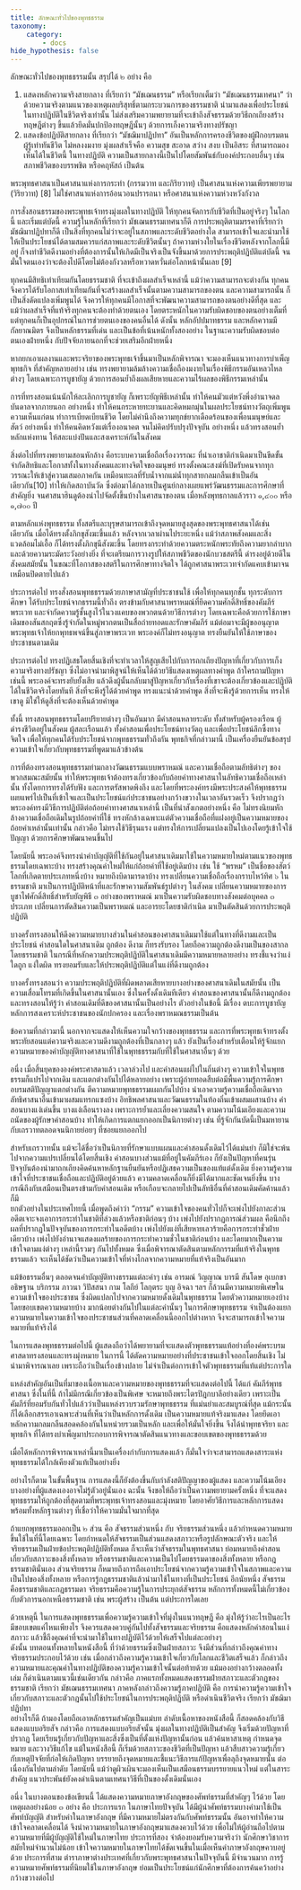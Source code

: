 ```yaml
---
title: ลักษณะทั่วไปของพุทธธรรม
taxonomy:
    category:
        - docs
hide_hypothesis: false
---
```


ลักษณะทั่วไปของพุทธธรรมนั้น สรุปได้ ๒ อย่าง คือ

1. แสดงหลักความจริงสายกลาง ที่เรียกว่า “มัชเฌนธรรม” หรือเรียกเต็มว่า “มัชเฌนธรรมเทศนา” ว่าด้วยความจริงตามแนวของเหตุผลบริสุทธิ์ตามกระบวนการของธรรมชาติ นำมาแสดงเพื่อประโยชน์ในทางปฏิบัติในชีวิตจริงเท่านั้น ไม่ส่งเสริมความพยายามที่จะเข้าถึงสัจธรรมด้วยวิธีถกเถียงสร้างทฤษฎีต่างๆ ขึ้นแล้วยึดมั่นปกป้องทฤษฎีนั้นๆ ด้วยการเก็งความจริงทางปรัชญา
2. แสดงข้อปฏิบัติสายกลาง ที่เรียกว่า “มัชฌิมาปฏิปทา” อันเป็นหลักการครองชีวิตของผู้ฝึกอบรมตน ผู้รู้เท่าทันชีวิต ไม่หลงงมงาย มุ่งผลสำเร็จคือ ความสุข สะอาด สว่าง สงบ เป็นอิสระ ที่สามารถมองเห็นได้ในชีวิตนี้ ในทางปฏิบัติ ความเป็นสายกลางนี้เป็นไปโดยสัมพันธ์กับองค์ประกอบอื่นๆ เช่น สภาพชีวิตของบรรพชิต หรือคฤหัสถ์ เป็นต้น

พระพุทธศาสนาเป็นศาสนาแห่งการกระทำ (กรรมวาท และกิริยวาท) เป็นศาสนาแห่งความเพียรพยายาม (วิริยวาท) [8] ไม่ใช่ศาสนาแห่งการอ้อนวอนปรารถนา หรือศาสนาแห่งความห่วงหวังกังวล

การสั่งสอนธรรมของพระพุทธเจ้าทรงมุ่งผลในทางปฏิบัติ ให้ทุกคนจัดการกับชีวิตที่เป็นอยู่จริงๆ ในโลกนี้ และเริ่มแต่บัดนี้ ความรู้ในหลักที่เรียกว่า มัชเฌนธรรมเทศนาก็ดี การประพฤติตามมรรคาที่เรียกว่ามัชฌิมาปฏิปทาก็ดี เป็นสิ่งที่ทุกคนไม่ว่าจะอยู่ในสภาพและระดับชีวิตอย่างใด สามารถเข้าใจและนำมาใช้ให้เป็นประโยชน์ได้ตามสมควรแก่สภาพและระดับชีวิตนั้นๆ ถ้าความห่วงใยในเรื่องชีวิตหลังจากโลกนี้มีอยู่ ก็จงทำชีวิตดีงามอย่างที่ต้องการนั้นให้เกิดมีเป็นจริงเป็นจังขึ้นมาด้วยการประพฤติปฏิบัติแต่บัดนี้ จนมั่นใจตนเองว่าจะต้องไปดีโดยไม่ต้องกังวลหรือหวาดหวั่นต่อโลกหน้านั้นเลย [9]

ทุกคนมีสิทธิเท่าเทียมกันโดยธรรมชาติ ที่จะเข้าถึงผลสำเร็จเหล่านี้ แม้ว่าความสามารถจะต่างกัน ทุกคนจึงควรได้รับโอกาสเท่าเทียมกันที่จะสร้างผลสำเร็จนั้นตามความสามารถของตน และความสามารถนั้น ก็เป็นสิ่งดัดแปลงเพิ่มพูนได้ จึงควรให้ทุกคนมีโอกาสที่จะพัฒนาความสามารถของตนอย่างดีที่สุด และแม้ว่าผลสำเร็จที่แท้จริงทุกคนจะต้องทำด้วยตนเอง โดยตระหนักในความรับผิดชอบของตนอย่างเต็มที่ แต่ทุกคนก็เป็นอุปกรณ์ในการช่วยตนเองของคนอื่นได้ ดังนั้น หลักอัปปมาทธรรม และหลักความมีกัลยาณมิตร จึงเป็นหลักธรรมที่เด่น และเป็นข้อที่เน้นหนักทั้งสองอย่าง ในฐานะความรับผิดชอบต่อตนเองฝ่ายหนึ่ง กับปัจจัยภายนอกที่จะช่วยเสริมอีกฝ่ายหนึ่ง

หากยกเอาผลงานและพระจริยาของพระพุทธเจ้าขึ้นมาเป็นหลักพิจารณา จะมองเห็นแนวทางการบำเพ็ญพุทธกิจ ที่สำคัญหลายอย่าง เช่น ทรงพยายามล้มล้างความเชื่อถืองมงายในเรื่องพิธีกรรมอันเหลวไหลต่างๆ โดยเฉพาะการบูชายัญ ด้วยการสอนย้ำถึงผลเสียหายและความไร้ผลของพิธีกรรมเหล่านั้น

การที่ทรงสอนเน้นนักให้ละเลิกการบูชายัญ ก็เพราะยัญพิธีเหล่านั้น ทำให้คนมัวแต่หวังพึ่งอำนาจดลบันดาลจากภายนอก อย่างหนึ่ง ทำให้คนกระหายทะยานและคิดหมกมุ่นในผลประโยชน์ทางวัตถุเพิ่มพูนความเห็นแก่ตน ทำการเบียดเบียนชีวิต โดยไม่คำนึงถึงความทุกข์ยากเดือดร้อนของเพื่อนมนุษย์และสัตว์ อย่างหนึ่ง ทำให้คนคิดหวังแต่เรื่องอนาคต จนไม่คิดปรับปรุงปัจจุบัน อย่างหนึ่ง แล้วทรงสอนย้ำหลักแห่งทาน ให้สละแบ่งปันและสงเคราะห์กันในสังคม

สิ่งต่อไปที่ทรงพยายามสอนหักล้าง คือระบบความเชื่อถือเรื่องวรรณะ ที่นำเอาชาติกำเนิดมาเป็นขีดขั้นจำกัดสิทธิและโอกาสทั้งในทางสังคมและทางจิตใจของมนุษย์ ทรงตั้งคณะสงฆ์ที่เปิดรับคนจากทุกวรรณะให้เข้าสู่ความเสมอภาคกัน เหมือนทะเลที่รับน้ำจากแม่น้ำทุกสายกลมกลืนเข้าเป็นอันเดียวกัน[10] ทำให้เกิดสถาบันวัด ซึ่งต่อมาได้กลายเป็นศูนย์กลางเผยแพร่วัฒนธรรมและการศึกษาที่สำคัญยิ่ง จนศาสนาฮินดูต้องนำไปจัดตั้งขึ้นบ้างในศาสนาของตน เมื่อหลังพุทธกาลแล้วราว ๑,๔๐๐ หรือ ๑,๗๐๐ ปี

ตามหลักแห่งพุทธธรรม ทั้งสตรีและบุรุษสามารถเข้าถึงจุดหมายสูงสุดของพระพุทธศาสนาได้เช่นเดียวกัน เมื่อได้ทรงตั้งภิกขุสังฆะขึ้นแล้ว หลังจากเวลาผ่านไประยะหนึ่ง แม้ว่าสภาพสังคมและสิ่งแวดล้อมไม่เอื้อ ก็ได้ทรงตั้งภิกขุนีสังฆะขึ้น โดยทรงกระทำด้วยความตระหนักพระทัยถึงความยากลำบาก และด้วยความระมัดระวังอย่างยิ่ง ที่จะเตรียมการวางรูปให้สภาพชีวิตของนักบวชสตรีนี้ ดำรงอยู่ด้วยดีในสังคมสมัยนั้น ในขณะที่โอกาสของสตรีในการศึกษาทางจิตใจ ได้ถูกศาสนาพระเวทจำกัดแคบเข้ามาจนเหมือนปิดตายไปแล้ว

ประการต่อไป ทรงสั่งสอนพุทธธรรมด้วยภาษาสามัญที่ประชาชนใช้ เพื่อให้ทุกคนทุกชั้น ทุกระดับการศึกษา ได้รับประโยชน์จากธรรมนี้ทั่วถึง ตรงข้ามกับศาสนาพราหมณ์ที่ยึดความศักดิ์สิทธิ์ของคัมภีร์พระเวท และจำกัดความรู้ชั้นสูงไว้ในวงแคบของพวกตนด้วยวิธีการต่างๆ โดยเฉพาะคือด้วยการใช้ภาษาเดิมของสันสกฤตซึ่งรู้จำกัดในหมู่พวกตนเป็นสื่อถ่ายทอดและรักษาคัมภีร์ แม้ต่อมาจะมีผู้ขออนุญาตพระพุทธเจ้าให้ยกพุทธพจน์ขึ้นสู่ภาษาพระเวท พระองค์ก็ไม่ทรงอนุญาต ทรงยืนยันให้ใช้ภาษาของประชาชนตามเดิม

ประการต่อไป ทรงปฏิเสธโดยสิ้นเชิงที่จะทำเวลาให้สูญเสียไปกับการถกเถียงปัญหาที่เกี่ยวกับการเก็งความจริงทางปรัชญา ซึ่งไม่อาจนำมาพิสูจน์ให้เห็นได้ด้วยวิธีแสดงเหตุผลทางคำพูด ถ้าใครถามปัญหาเช่นนี้ พระองค์จะทรงยับยั้งเสีย แล้วดึงผู้นั้นกลับมาสู่ปัญหาเกี่ยวกับเรื่องที่เขาจะต้องเกี่ยวข้องและปฏิบัติได้ในชีวิตจริงโดยทันที สิ่งที่จะพึงรู้ได้ด้วยคำพูด ทรงแนะนำด้วยคำพูด สิ่งที่จะพึงรู้ด้วยการเห็น ทรงให้เขาดู มิใช่ให้ดูสิ่งที่จะต้องเห็นด้วยคำพูด

ทั้งนี้ ทรงสอนพุทธธรรมโดยปริยายต่างๆ เป็นอันมาก มีคำสอนหลายระดับ ทั้งสำหรับผู้ครองเรือน ผู้ดำรงชีวิตอยู่ในสังคม ผู้สละเรือนแล้ว ทั้งคำสอนเพื่อประโยชน์ทางวัตถุ และเพื่อประโยชน์ลึกซึ้งทางจิตใจ เพื่อให้ทุกคนได้รับประโยชน์จากพุทธธรรมทั่วถึงกัน พุทธกิจที่กล่าวมานี้ เป็นเครื่องยืนยันข้อสรุปความเข้าใจเกี่ยวกับพุทธธรรมที่พูดมาแล้วข้างต้น

การที่ต้องทรงสอนพุทธธรรมท่ามกลางวัฒนธรรมแบบพราหมณ์ และความเชื่อถือตามลัทธิต่างๆ ของพวกสมณะสมัยนั้น ทำให้พระพุทธเจ้าต้องทรงเกี่ยวข้องกับถ้อยคำทางศาสนาในลัทธิความเชื่อถือเหล่านั้น ทั้งโดยการทรงได้รับฟัง และการตรัสพาดพิงถึง และโดยที่พระองค์ทรงมีพระประสงค์ให้พุทธธรรมเผยแพร่ไปเป็นที่เข้าใจและเป็นประโยชน์แก่ประชาชนอย่างกว้างขวางในเวลาอันรวดเร็ว จึงปรากฏว่าพระองค์ทรงมีวิธีการปฏิบัติต่อถ้อยคำทางศาสนาเหล่านี้ เป็นที่น่าสังเกตอย่างหนึ่ง คือ ไม่ทรงนิยมหักล้างความเชื่อถือเดิมในรูปถ้อยคำที่ใช้ ทรงหักล้างเฉพาะแต่ตัวความเชื่อถือที่แฝงอยู่เป็นความหมายของถ้อยคำเหล่านั้นเท่านั้น กล่าวคือ ไม่ทรงใช้วิธีรุนแรง แต่ทรงให้การเปลี่ยนแปลงเป็นไปเองโดยรู้เข้าใจใช้ปัญญา ด้วยการศึกษาพัฒนาคนขึ้นไป

โดยนัยนี้ พระองค์จึงทรงนำคำบัญญัติที่ใช้กันอยู่ในศาสนาเดิมมาใช้ในความหมายใหม่ตามแนวของพุทธธรรมโดยเฉพาะบ้าง ทรงสร้างคุณค่าใหม่ให้แก่ถ้อยคำที่ใช้อยู่เดิมบ้าง เช่น ใช้ “พรหม” เป็นชื่อของสัตว์โลกที่เกิดตายประเภทหนึ่งบ้าง หมายถึงบิดามารดาบ้าง ทรงเปลี่ยนความเชื่อถือเรื่องกราบไหว้ทิศ ๖ ในธรรมชาติ มาเป็นการปฏิบัติหน้าที่และรักษาความสัมพันธ์รูปต่างๆ ในสังคม เปลี่ยนความหมายของการบูชาไฟศักดิ์สิทธิ์สำหรับยัญพิธี ๓ อย่างของพราหมณ์ มาเป็นความรับผิดชอบทางสังคมต่อบุคคล ๓ ประเภท เปลี่ยนการตัดสินความเป็นพราหมณ์ และอารยะโดยชาติกำเนิด มาเป็นตัดสินด้วยการประพฤติปฏิบัติ

บางครั้งทรงสอนให้ดึงความหมายบางส่วนในคำสอนของศาสนาเดิมมาใช้แต่ในทางที่ดีงามและเป็นประโยชน์ คำสอนใดในศาสนาเดิม ถูกต้อง ดีงาม ก็ทรงรับรอง โดยถือความถูกต้องดีงามเป็นของสากลโดยธรรมชาติ ในกรณีที่หลักความประพฤติปฏิบัติในศาสนาเดิมมีความหมายหลายอย่าง ทรงชี้แจงว่าแง่ใดถูก แง่ใดผิด ทรงยอมรับและให้ประพฤติปฏิบัติแต่ในแง่ที่ดีงามถูกต้อง

บางครั้งทรงสอนว่า ความประพฤติปฏิบัติที่ผิดพลาดเสียหายบางอย่างของศาสนาเดิมในสมัยนั้น เป็นความเสื่อมโทรมที่เกิดขึ้นในศาสนานั้นเอง ซึ่งในครั้งดั้งเดิมทีเดียว คำสอนของศาสนานั้นก็ดีงามถูกต้อง และทรงสอนให้รู้ว่า คำสอนเดิมที่ดีของศาสนานั้นเป็นอย่างไร ตัวอย่างในข้อนี้ มีเรื่อง ตบะการบูชายัญ หลักการสงเคราะห์ประชาชนของนักปกครอง และเรื่องพราหมณธรรมเป็นต้น

ข้อความที่กล่าวมานี้ นอกจากจะแสดงให้เห็นความใจกว้างของพุทธธรรม และการที่พระพุทธเจ้าทรงตั้งพระทัยสอนแต่ความจริงและความดีงามถูกต้องที่เป็นกลางๆ แล้ว ยังเป็นเรื่องสำหรับเตือนให้รู้จักแยกความหมายของคำบัญญัติทางศาสนาที่ใช้ในพุทธธรรมกับที่ใช้ในศาสนาอื่นๆ ด้วย

อนึ่ง เมื่อสิ้นยุคขององค์พระศาสดาแล้ว เวลาล่วงไป และคำสอนแผ่ไปในถิ่นต่างๆ ความเข้าใจในพุทธธรรมก็แปรไปจากเดิม และแตกต่างกันไปได้หลายอย่าง เพราะผู้ถ่ายทอดสืบต่อมีพื้นความรู้การศึกษาอบรมสติปัญญาแตกต่างกัน ตีความหมายพุทธธรรมแผกกันไปบ้าง นำเอาความรู้ความเชื่อถือเดิมจากลัทธิศาสนาอื่นเข้ามาผสมแทรกแซงบ้าง อิทธิพลศาสนาและวัฒนธรรมในท้องถิ่นเข้าผสมผสานบ้าง คำสอนบางแง่เด่นขึ้น บางแง่เลือนรางลง เพราะการย้ำและเลี่ยงความสนใจ ตามความโน้มเอียงและความถนัดของผู้รักษาคำสอนบ้าง ทำให้เกิดการแตกแยกออกเป็นนิกายต่างๆ เช่น ที่รู้จักกันบัดนี้เป็นมหายาน กับเถรวาทตลอดจนนิกายย่อยๆ ที่ซอยแยกออกไป

สำหรับเถรวาทนั้น แม้จะได้ชื่อว่าเป็นนิกายที่รักษาแบบแผนและคำสอนดั้งเดิมไว้ได้แม่นยำ ก็มิใช่จะพ้นไปจากความแปรเปลี่ยนได้โดยสิ้นเชิง คำสอนบางส่วนแม้ที่อยู่ในคัมภีร์เอง ก็ยังเป็นปัญหาที่คนรุ่นปัจจุบันต้องนำมาถกเถียงคิดค้นหาหลักฐานยืนยันหรือปฏิเสธความเป็นของแท้แต่ดั้งเดิม ยิ่งความรู้ความเข้าใจที่ประชาชนเชื่อถือและปฏิบัติอยู่ด้วยแล้ว ความคลาดเคลื่อนก็ยิ่งมีได้มากและชัดเจนยิ่งขึ้น บางกรณีถึงกับเสมือนเป็นตรงข้ามกับคำสอนเดิม หรือเกือบจะกลายไปเป็นลัทธิอื่นที่คำสอนเดิมคัดค้านแล้วก็มี									  	
ยกตัวอย่างในประเทศไทยนี้ เมื่อพูดถึงคำว่า “กรรม” ความเข้าใจของคนทั่วไปก็จะเพ่งไปยังกาละส่วนอดีตเจาะจงเอาการกระทำในชาติที่ล่วงแล้วหรือชาติก่อนๆ บ้าง เพ่งไปยังปรากฏการณ์ส่วนผล คือนึกถึงผลที่ปรากฏในปัจจุบันของการกระทำในอดีตบ้าง เพ่งไปยังแง่ที่เสียหายเลวร้ายคือการกระทำชั่วฝ่ายเดียวบ้าง เพ่งไปยังอำนาจแสดงผลร้ายของการกระทำความชั่วในชาติก่อนบ้าง และโดยมากเป็นความเข้าใจตามแง่ต่างๆ เหล่านี้รวมๆ กันไปทั้งหมด ซึ่งเมื่อพิจารณาตัดสินตามหลักกรรมที่แท้จริงในพุทธธรรมแล้ว จะเห็นได้ชัดว่าเป็นความเข้าใจที่ห่างไกลจากความหมายที่แท้จริงเป็นอันมาก									  	

แม้ข้อธรรมอื่นๆ ตลอดจนคำบัญญัติทางธรรมแต่ละคำๆ เช่น อารมณ์ วิญญาณ บารมี สันโดษ อุเบกขา อธิษฐาน บริกรรม ภาวนา วิปัสสนา กาม โลกีย์ โลกุตระ บุญ อิจฉา ฯลฯ ก็ล้วนมีความหมายพิเศษในความเข้าใจของประชาชน ซึ่งผิดแปลกไปจากความหมายดั้งเดิมในพุทธธรรม โดยตัวความหมายเองบ้าง โดยขอบเขตความหมายบ้าง มากน้อยต่างกันไปในแต่ละคำนั้นๆ ในการศึกษาพุทธธรรม จำเป็นต้องแยกความหมายในความเข้าใจของประชาชนส่วนที่คลาดเคลื่อนนี้ออกไปต่างหาก จึงจะสามารถเข้าใจความหมายที่แท้จริงได้									  	

ในการแสดงพุทธธรรมต่อไปนี้ ผู้แสดงถือว่าได้พยายามที่จะแสดงตัวพุทธธรรมแท้อย่างที่องค์พระบรมศาสดาทรงสอนและทรงมุ่งหมาย ในการนี้ ได้ตัดความหมายอย่างที่ประชาชนเข้าใจออกโดยสิ้นเชิง ไม่นำมาพิจารณาเลย เพราะถือว่าเป็นเรื่องข้างปลาย ไม่จำเป็นต่อการเข้าใจตัวพุทธธรรมที่แท้แต่ประการใด									  	

แหล่งสำคัญอันเป็นที่มาของเนื้อหาและความหมายของพุทธธรรมที่จะแสดงต่อไปนี้ ได้แก่ คัมภีร์พุทธศาสนา ซึ่งในที่นี้ ถ้าไม่มีกรณีเกี่ยวข้องเป็นพิเศษ จะหมายถึงพระไตรปิฎกบาลีอย่างเดียว เพราะเป็นคัมภีร์ที่ยอมรับกันทั่วไปแล้วว่าเป็นแหล่งรวบรวมรักษาพุทธธรรม ที่แม่นยำและสมบูรณ์ที่สุด แม้กระนั้น ก็ได้เลือกสรรเอาเฉพาะส่วนที่เห็นว่าเป็นหลักการดั้งเดิม เป็นความหมายแท้จริงมาแสดง โดยยึดเอาหลักความกลมกลืนสอดคล้องกันในหน่วยรวมเป็นหลัก และเพื่อให้มั่นใจยิ่งขึ้น จึงได้นำพุทธจริยา และพุทธกิจ ที่ได้ทรงบำเพ็ญมาประกอบการพิจารณาตัดสินแนวทางและขอบเขตของพุทธธรรมด้วย									  	

เมื่อได้หลักการพิจารณาเหล่านี้มาเป็นเครื่องกำกับการแสดงแล้ว ก็มั่นใจว่าจะสามารถแสดงสาระแห่งพุทธธรรมได้ใกล้เคียงตัวแท้เป็นอย่างยิ่ง									  	

อย่างไรก็ตาม ในขั้นพื้นฐาน การแสดงนี้ก็ยังต้องขึ้นกับกำลังสติปัญญาของผู้แสดง และความโน้มเอียงบางอย่างที่ผู้แสดงเองอาจไม่รู้ตัวอยู่นั่นเอง ฉะนั้น จึงขอให้ถือว่าเป็นความพยายามครั้งหนึ่ง ที่จะแสดงพุทธธรรมให้ถูกต้องที่สุดตามที่พระพุทธเจ้าทรงสอนและมุ่งหมาย โดยอาศัยวิธีการและหลักการแสดงพร้อมทั้งหลักฐานต่างๆ ที่เชื่อว่าให้ความมั่นใจมากที่สุด	

ถ้าแยกพุทธธรรมออกเป็น ๒ ส่วน คือ สัจธรรมส่วนหนึ่ง กับ จริยธรรมส่วนหนึ่ง แล้วกำหนดความหมายขึ้นใช้ในที่นี้โดยเฉพาะ โดยกำหนดให้สัจธรรมเป็นส่วนแสดงสภาวะหรือรูปลักษณะตัวจริง และให้จริยธรรมเป็นฝ่ายข้อประพฤติปฏิบัติทั้งหมด ก็จะเห็นว่าสัจธรรมในพุทธศาสนา ย่อมหมายถึงคำสอนเกี่ยวกับสภาวะของสิ่งทั้งหลาย หรือธรรมชาติและความเป็นไปโดยธรรมดาของสิ่งทั้งหลาย หรือกฎธรรมชาตินั่นเอง ส่วนจริยธรรม ก็หมายถึงการถือเอาประโยชน์จากความรู้ความเข้าใจในสภาพและความเป็นไปของสิ่งทั้งหลาย หรือการรู้กฎธรรมชาติแล้วนำมาใช้ในทางที่เป็นประโยชน์ อีกนัยหนึ่ง สัจธรรม คือธรรมชาติและกฎธรรมดา จริยธรรมคือความรู้ในการประยุกต์สัจธรรม หลักการทั้งหมดนี้ไม่เกี่ยวข้องกับตัวการนอกเหนือธรรมชาติ เช่น พระผู้สร้าง เป็นต้น แต่ประการใดเลย	

ด้วยเหตุนี้ ในการแสดงพุทธธรรมเพื่อความรู้ความเข้าใจที่มุ่งในแนวทฤษฎี คือ มุ่งให้รู้ว่าอะไรเป็นอะไร มีขอบเขตแค่ไหนเพียงไร จึงควรแสดงควบคู่กันไปทั้งสัจธรรมและจริยธรรม คือแสดงหลักคำสอนในแง่สภาวะ แล้วชี้ถึงคุณค่าที่จะนำมาใช้ในทางปฏิบัติไว้ด้วยให้เสร็จไปแต่ละอย่างๆ									  	
ดังนั้น บทตอนทั้งหลายในหนังสือนี้ ที่ว่าด้วยธรรมซึ่งเป็นฝ่ายสภาวะ จึงมีส่วนที่กล่าวถึงคุณค่าทางจริยธรรมประกอบไว้ด้วย เช่น เมื่อกล่าวถึงความรู้ความเข้าใจเกี่ยวกับโลกและชีวิตเสร็จแล้ว ก็กล่าวถึงความหมายและคุณค่าในทางปฏิบัติของความรู้ความเข้าใจนั้นต่อท้ายด้วย แม้มองอย่างกว้างตลอดทั้งเล่ม ก็ดำเนินตามแนวนี้เช่นเดียวกัน กล่าวคือ ภาคแรกทั้งหมดแสดงธรรมฝ่ายสภาวะและตัวกฎของธรรมชาติ เรียกว่า มัชเฌนธรรมเทศนา ภาคหลังกล่าวถึงความรู้ภาคปฏิบัติ คือ การนำความรู้ความเข้าใจเกี่ยวกับสภาวะและตัวกฎนั้นไปใช้ประโยชน์ในการประพฤติปฏิบัติ หรือดำเนินชีวิตจริง เรียกว่า มัชฌิมาปฏิปทา									  	
อย่างไรก็ดี ถ้ามองโดยถือเอาหลักธรรมสำคัญเป็นแม่บท ลำดับเนื้อหาของหนังสือนี้ ก็สอดคล้องกับวิธีแสดงแบบอริยสัจ กล่าวคือ การแสดงแบบอริยสัจนั้น มุ่งผลในทางปฏิบัติเป็นสำคัญ จึงเริ่มด้วยปัญหาที่ปรากฏ โดยเรียนรู้เกี่ยวกับปัญหาและสิ่งซึ่งเป็นที่ตั้งแห่งปัญหานั้นก่อน แล้วค้นหาสาเหตุ กำหนดจุดหมาย และวางวิธีแก้ไข แม้ในหนังสือนี้ ก็เริ่มด้วยสภาวะของชีวิตที่เป็นปัญหา แล้วสืบสาวความรู้เกี่ยวกับเหตุปัจจัยที่ก่อให้เกิดปัญหา บรรยายถึงจุดหมายและชี้แนะวิธีการแก้ปัญหาเพื่อลุถึงจุดหมายนั้น ต่อเนื่องกันไปตามลำดับ โดยนัยนี้ แม้ว่าดูผิวเผินจะมองเห็นเป็นเสมือนธรรมบรรยายแนวใหม่ แต่ในสาระสำคัญ แนวประพันธ์ยังคงดำเนินตามเทศนาวิธีที่เป็นของดั้งเดิมนั่นเอง 
	  	
อนึ่ง ในบางตอนของข้อเขียนนี้ ได้แสดงความหมายภาษาอังกฤษของศัพท์ธรรมที่สำคัญๆ ไว้ด้วย โดยเหตุผลอย่างน้อย ๓ อย่าง คือ ประการแรก ในภาษาไทยปัจจุบัน ได้มีผู้นำศัพท์ธรรมบางคำมาใช้เป็นศัพท์บัญญัติ สำหรับคำในภาษาอังกฤษ ที่มีความหมายไม่ตรงกันกับศัพท์ธรรมนั้น อันอาจทำให้ความเข้าใจคลาดเคลื่อนได้ จึงนำความหมายในภาษาอังกฤษมาแสดงควบไว้ด้วย เพื่อไม่ให้ผู้อ่านถือไปตามความหมายที่มีผู้บัญญัติใช้ใหม่ในภาษาไทย ประการที่สอง จำต้องยอมรับความจริงว่า นักศึกษาวิชาการสมัยใหม่จำนวนไม่น้อย เข้าใจความหมายในภาษาไทยได้ชัดเจนขึ้นในเมื่อเห็นคำภาษาอังกฤษควบอยู่ด้วย ประการที่สาม  ตำราภาษาต่างประเทศที่เกี่ยวกับพระพุทธศาสนาในปัจจุบันนี้ มีจำนวนมาก การรู้ความหมายศัพท์ธรรมที่นิยมใช้ในภาษาอังกฤษ ย่อมเป็นประโยชน์แก่นักศึกษาที่ต้องการค้นคว้าอย่างกว้างขวางต่อไป	